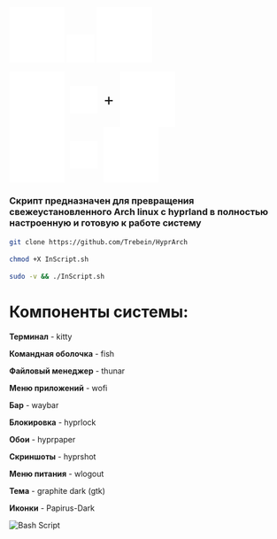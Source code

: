 <img 
  src="https://raw.githubusercontent.com/Trebein/HyprArch/main/assets/archlinux.svg" 
  width="100" 
/>
<img 
  src="https://raw.githubusercontent.com/Trebein/HyprArch/main/assets/plus.svg" 
  width="50" 
/>
<img 
  src="https://raw.githubusercontent.com/Trebein/HyprArch/main/assets/hyprland.svg" 
  width="100" 
/>


<div style="display: flex; align-items: center; gap: 10px;">
  <img 
    src="https://raw.githubusercontent.com/Trebein/HyprArch/main/assets/archlinux.svg" 
    width="100" 
    style="display: block;" 
  />
  <img 
    src="https://raw.githubusercontent.com/Trebein/HyprArch/main/assets/plus.svg" 
    width="50" 
    style="display: block;" 
  />
  <span style="font-size: 30px; line-height: 1;">+</span>
  <img 
    src="https://raw.githubusercontent.com/Trebein/HyprArch/main/assets/hyprland.svg" 
    width="100" 
    style="display: block;" 
  />
</div>

<div style="line-height: 0; font-size: 0;">
  <img 
    src="https://raw.githubusercontent.com/Trebein/HyprArch/main/assets/archlinux.svg" 
    width="100" 
    style="vertical-align: middle;" 
  />
  <img 
    src="https://raw.githubusercontent.com/Trebein/HyprArch/main/assets/plus.svg" 
    width="50" 
    style="vertical-align: middle; margin: 0 10px;" 
  />
  <img 
    src="https://raw.githubusercontent.com/Trebein/HyprArch/main/assets/hyprland.svg" 
    width="100" 
    style="vertical-align: middle;" 
  />
</div>

### Скрипт предназначен для превращения свежеустановленного Arch linux с hyprland в полностью настроенную и готовую к работе систему

```BASH
git clone https://github.com/Trebein/HyprArch
```
```BASH
chmod +X InScript.sh
```
```BASH
sudo -v && ./InScript.sh
```

# Компоненты системы:
**Терминал** - kitty

**Командная оболочка** - fish

**Файловый менеджер** - thunar

**Меню приложений** - wofi

**Бар** - waybar

**Блокировка** - hyprlock

**Обои** -  hyprpaper

**Скриншоты** - hyprshot

**Меню питания** - wlogout

**Тема** - graphite dark (gtk)

**Иконки** - Papirus-Dark

![Bash Script](https://img.shields.io/badge/bash_script-%23121011.svg?style=for-the-badge&logo=gnu-bash&logoColor=white)
